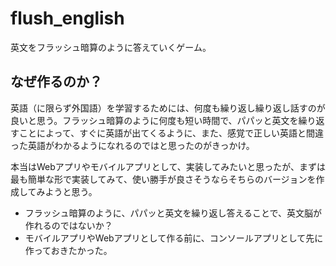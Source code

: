 # flush_english

英文をフラッシュ暗算のように答えていくゲーム。



## なぜ作るのか？

英語（に限らず外国語）を学習するためには、何度も繰り返し繰り返し話すのが良いと思う。フラッシュ暗算のように何度も短い時間で、パパッと英文を繰り返すことによって、すぐに英語が出てくるように、また、感覚で正しい英語と間違った英語がわかるようになれるのではと思ったのがきっかけ。

本当はWebアプリやモバイルアプリとして、実装してみたいと思ったが、まずは最も簡単な形で実装してみて、使い勝手が良さそうならそちらのバージョンを作成してみようと思う。

- フラッシュ暗算のように、パパッと英文を繰り返し答えることで、英文脳が作れるのではないか？
- モバイルアプリやWebアプリとして作る前に、コンソールアプリとして先に作っておきたかった。

